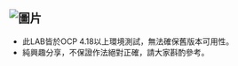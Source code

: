 
![圖片](https://www.redhat.com/rhdc/managed-files/ohc/Logotype_RH_OpenShiftContainerPlatform_wLogo_CMYK_Black.jpg)
---
* 此LAB皆於OCP 4.18以上環境測試，無法確保舊版本可用性。
* 純興趣分享，不保證作法絕對正確，請大家斟酌參考。
